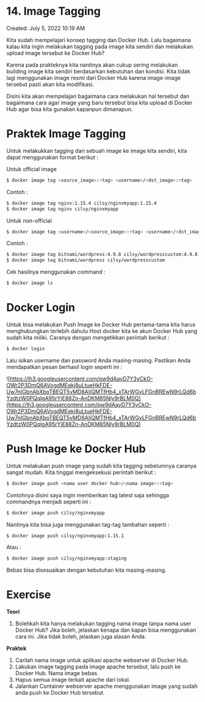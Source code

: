 # 14. Image Tagging

Created: July 5, 2022 10:19 AM

Kita sudah mempelajari konsep tagging dan Docker Hub. Lalu bagaimana kalau kita ingin melakukan tagging pada image kita sendiri dan melakukan upload image tersebut ke Docker Hub?

Karena pada prakteknya kita nantinya akan cukup sering melakukan building image kita sendiri berdasarkan kebutuhan dan kondisi. Kita tidak lagi menggunakan image resmi dari Docker Hub karena image-image tersebut pasti akan kita modifikasi.

Disini kita akan mempelajari bagaimana cara melakukan hal tersebut dan bagaimana cara agar image yang baru tersebut bisa kita upload di Docker Hub agar bisa kita gunakan kapanpun dimanapun.

# **Praktek Image Tagging**

Untuk melakukkan tagging dari sebuah image ke image kita sendiri, kita dapat menggunakan format berikut :

Untuk official image

```bash
$ docker image tag <source_image>:<tag> <username>/<dst_image>:<tag>
```

Contoh :

```bash
$ docker image tag nginx:1.15.4 cilsy/nginxmyapp:1.15.4
$ docker image tag nginx cilsy/nginxmyapp
```

Untuk non-official

```bash
$ docker image tag <username>/<source_image>:<tag> <username>/<dst_image>:<tag>
```

Contoh :

```bash
$ docker image tag bitnami/wordpress:4.9.8 cilsy/wordpresscustom:4.9.8
$ docker image tag bitnami/wordpress cilsy/wordpresscustom
```

Cek hasilnya menggunakan command :

```bash
$ docker image ls
```

# **Docker Login**

Untuk bisa melakukan Push Image ke Docker Hub pertama-tama kita harus menghubungkan terlebih dahulu Host docker kita ke akun Docker Hub yang sudah kita miliki. Caranya dengan mengetikkan perintah berikut :

```bash
$ docker login
```

Lalu isikan username dan password Anda masing-masing. Pastikan Anda mendapatkan pesan berhasil login seperti ini :

![https://lh3.googleusercontent.com/pw9dAayD7Y3yCkO-OWr2P3DmQ6AVogdMEekj8uLtueHkFDE-Uw7nIGbnAbXboTBEQT5vMD8AIiQMTfHb4_xTArWGvLFGnBREwN9rLQd6bYzdtzW0PQqlgA95rYjE88Zn-AnDKM85Nly9rBLM0Q](https://lh3.googleusercontent.com/pw9dAayD7Y3yCkO-OWr2P3DmQ6AVogdMEekj8uLtueHkFDE-Uw7nIGbnAbXboTBEQT5vMD8AIiQMTfHb4_xTArWGvLFGnBREwN9rLQd6bYzdtzW0PQqlgA95rYjE88Zn-AnDKM85Nly9rBLM0Q)

# **Push Image ke Docker Hub**

Untuk melakukan push image yang sudah kita tagging sebelumnya caranya sangat mudah. Kita tinggal mengeksekusi perintah berikut :

```bash
$ docker image push <nama user docker hub>/<nama image>:<tag>
```

Contohnya disini saya ingin memberikan tag latest saja sehingga commandnya menjadi seperti ini :

```bash
$ docker image push cilsy/nginxmyapp
```

Nantinya kita bisa juga menggunakan tag-tag tambahan seperti :

```bash
$ docker image push cilsy/nginxmyapp:1.15.1
```

Atau :

```bash
$ docker image push cilsy/nginxmyapp:staging
```

Bebas bisa disesuaikan dengan kebutuhan kita masing-masing.

# **Exercise**

**Teori**

1. Bolehkah kita hanya melakukan tagging nama image tanpa nama user Docker Hub? Jika boleh, jelaskan kenapa dan kapan bisa menggunakan cara ini. Jika tidak boleh, jelaskan juga alasan Anda.

**Praktek**

1. Carilah nama image untuk aplikasi apache webserver di Docker Hub.
2. Lakukan image tagging pada image apache tersebut, lalu push ke Docker Hub. Nama image bebas.
3. Hapus semua image terkait apache dari lokal.
4. Jalankan Container webserver apache menggunakan image yang sudah anda push ke Docker Hub tersebut.